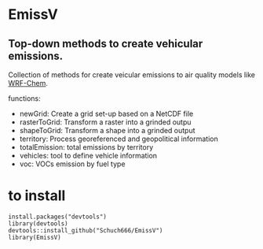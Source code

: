 # EmissV

## Top-down methods to create vehicular emissions.

Collection of methods for create veicular emissions to air quality models like [WRF-Chem](https://ruc.noaa.gov/wrf/wrf-chem/).

functions:

- newGrid: Create a grid set-up based on a NetCDF file
- rasterToGrid: Transform a raster into a grinded outpu
- shapeToGrid: Transform a shape into a grinded output
- territory: Process georeferenced and geopolitical information
- totalEmission: total emissions by territory
- vehicles: tool to define vehicle information
- voc: VOCs emission by fuel type

# to install

```{r eval=F}
install.packages("devtools")
library(devtools)
devtools::install_github("Schuch666/EmissV")
library(EmissV)
```
